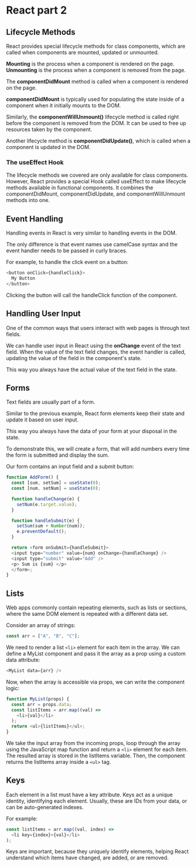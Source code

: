 # React part 2

## Lifecycle Methods

React provides special lifecycle methods for class components, which are called when components are mounted, updated or unmounted.

**Mounting** is the process when a component is rendered on the page.
**Unmounting** is the process when a component is removed from the page.

The **componentDidMount** method is called when a component is rendered on the page.

**componentDidMount** is typically used for populating the state inside of a component when it initially mounts to the DOM.

Similarly, the **componentWillUnmount()** lifecycle method is called right before the component is removed from the DOM. It can be used to free up resources taken by the component.

Another lifecycle method is **componentDidUpdate()**, which is called when a component is updated in the DOM.

### The useEffect Hook

The lifecycle methods we covered are only available for class components.
However, React provides a special Hook called useEffect to make lifecycle methods available in functional components. It combines the componentDidMount, componentDidUpdate, and componentWillUnmount methods into one.

## Event Handling

Handling events in React is very similar to handling events in the DOM.

The only difference is that event names use camelCase syntax and the event handler needs to be passed in curly braces.

For example, to handle the click event on a button:

```javascript
<button onClick={handleClick}>
  My Button
</button>
```

Clicking the button will call the handleClick function of the component.

## Handling User Input

One of the common ways that users interact with web pages is through text fields.

We can handle user input in React using the **onChange** event of the text field.
When the value of the text field changes, the event handler is called, updating the value of the field in the component's state.

This way you always have the actual value of the text field in the state.

## Forms

Text fields are usually part of a form.

Similar to the previous example, React form elements keep their state and update it based on user input.

This way you always have the data of your form at your disposal in the state.

To demonstrate this, we will create a form, that will add numbers every time the form is submitted and display the sum.

Our form contains an input field and a submit button:

```javascript
function AddForm() {
  const [sum, setSum] = useState(0);
  const [num, setNum] = useState(0);

  function handleChange(e) {
    setNum(e.target.value);
  }

  function handleSubmit(e) {
    setSum(sum + Number(num));
    e.preventDefault();
  }

  return <form onSubmit={handleSubmit}>
  <input type="number" value={num} onChange={handleChange} />
  <input type="submit" value="Add" />
  <p> Sum is {sum} </p>
  </form>;
}
```

## Lists

Web apps commonly contain repeating elements, such as lists or sections, where the same DOM element is repeated with a different data set.

Consider an array of strings:

```javascript
const arr = ["A", "B", "C"];
```

We need to render a list `<li>` element for each item in the array.
We can define a MyList component and pass it the array as a prop using a custom data attribute:

```javascript
<MyList data={arr} />
```

Now, when the array is accessible via props, we can write the component logic:

```javascript
function MyList(props) {
  const arr = props.data;
  const listItems = arr.map((val) =>
    <li>{val}</li>
  );
  return <ul>{listItems}</ul>;
}
```

We take the input array from the incoming props, loop through the array using the JavaScript map function and return a `<li>` element for each item.
The resulted array is stored in the listItems variable.
Then, the component returns the listItems array inside a `<ul>` tag.

## Keys

Each element in a list must have a key attribute.
Keys act as a unique identity, identifying each element.
Usually, these are IDs from your data, or can be auto-generated indexes.

For example:

```javascript
const listItems = arr.map((val, index) =>
  <li key={index}>{val}</li>
);
```

Keys are important, because they uniquely identify elements, helping React understand which items have changed, are added, or are removed.

